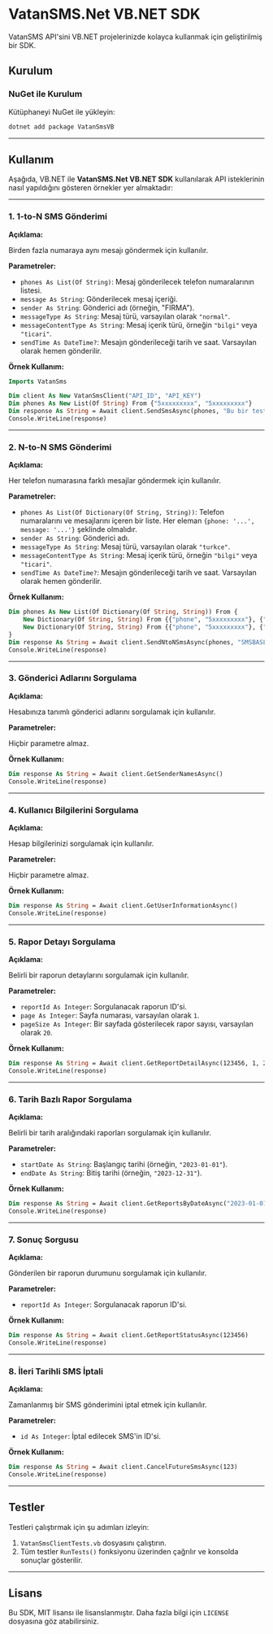 
# VatanSMS.Net VB.NET SDK

VatanSMS API'sini VB.NET projelerinizde kolayca kullanmak için geliştirilmiş bir SDK.

## Kurulum

### NuGet ile Kurulum

Kütüphaneyi NuGet ile yükleyin:

```bash
dotnet add package VatanSmsVB
```

---

## Kullanım

Aşağıda, VB.NET ile **VatanSMS.Net VB.NET SDK** kullanılarak API isteklerinin nasıl yapıldığını gösteren örnekler yer almaktadır:

---

### 1. 1-to-N SMS Gönderimi

**Açıklama:**

Birden fazla numaraya aynı mesajı göndermek için kullanılır.

**Parametreler:**

- `phones As List(Of String)`: Mesaj gönderilecek telefon numaralarının listesi.
- `message As String`: Gönderilecek mesaj içeriği.
- `sender As String`: Gönderici adı (örneğin, "FIRMA").
- `messageType As String`: Mesaj türü, varsayılan olarak `"normal"`.
- `messageContentType As String`: Mesaj içerik türü, örneğin `"bilgi"` veya `"ticari"`.
- `sendTime As DateTime?`: Mesajın gönderileceği tarih ve saat. Varsayılan olarak hemen gönderilir.

**Örnek Kullanım:**

```vb
Imports VatanSms

Dim client As New VatanSmsClient("API_ID", "API_KEY")
Dim phones As New List(Of String) From {"5xxxxxxxxx", "5xxxxxxxxx"}
Dim response As String = Await client.SendSmsAsync(phones, "Bu bir test mesajıdır.", "SMSBASLIGINIZ")
Console.WriteLine(response)
```

---

### 2. N-to-N SMS Gönderimi

**Açıklama:**

Her telefon numarasına farklı mesajlar göndermek için kullanılır.

**Parametreler:**

- `phones As List(Of Dictionary(Of String, String))`: Telefon numaralarını ve mesajlarını içeren bir liste. Her eleman `{phone: '...', message: '...'}` şeklinde olmalıdır.
- `sender As String`: Gönderici adı.
- `messageType As String`: Mesaj türü, varsayılan olarak `"turkce"`.
- `messageContentType As String`: Mesaj içerik türü, örneğin `"bilgi"` veya `"ticari"`.
- `sendTime As DateTime?`: Mesajın gönderileceği tarih ve saat. Varsayılan olarak hemen gönderilir.

**Örnek Kullanım:**

```vb
Dim phones As New List(Of Dictionary(Of String, String)) From {
    New Dictionary(Of String, String) From {{"phone", "5xxxxxxxxx"}, {"message", "Mesaj 1"}},
    New Dictionary(Of String, String) From {{"phone", "5xxxxxxxxx"}, {"message", "Mesaj 2"}}
}
Dim response As String = Await client.SendNtoNSmsAsync(phones, "SMSBASLIGINIZ")
Console.WriteLine(response)
```

---

### 3. Gönderici Adlarını Sorgulama

**Açıklama:**

Hesabınıza tanımlı gönderici adlarını sorgulamak için kullanılır.

**Parametreler:**

Hiçbir parametre almaz.

**Örnek Kullanım:**

```vb
Dim response As String = Await client.GetSenderNamesAsync()
Console.WriteLine(response)
```

---

### 4. Kullanıcı Bilgilerini Sorgulama

**Açıklama:**

Hesap bilgilerinizi sorgulamak için kullanılır.

**Parametreler:**

Hiçbir parametre almaz.

**Örnek Kullanım:**

```vb
Dim response As String = Await client.GetUserInformationAsync()
Console.WriteLine(response)
```

---

### 5. Rapor Detayı Sorgulama

**Açıklama:**

Belirli bir raporun detaylarını sorgulamak için kullanılır.

**Parametreler:**

- `reportId As Integer`: Sorgulanacak raporun ID'si.
- `page As Integer`: Sayfa numarası, varsayılan olarak `1`.
- `pageSize As Integer`: Bir sayfada gösterilecek rapor sayısı, varsayılan olarak `20`.

**Örnek Kullanım:**

```vb
Dim response As String = Await client.GetReportDetailAsync(123456, 1, 20)
Console.WriteLine(response)
```

---

### 6. Tarih Bazlı Rapor Sorgulama

**Açıklama:**

Belirli bir tarih aralığındaki raporları sorgulamak için kullanılır.

**Parametreler:**

- `startDate As String`: Başlangıç tarihi (örneğin, `"2023-01-01"`).
- `endDate As String`: Bitiş tarihi (örneğin, `"2023-12-31"`).

**Örnek Kullanım:**

```vb
Dim response As String = Await client.GetReportsByDateAsync("2023-01-01", "2023-12-31")
Console.WriteLine(response)
```

---

### 7. Sonuç Sorgusu

**Açıklama:**

Gönderilen bir raporun durumunu sorgulamak için kullanılır.

**Parametreler:**

- `reportId As Integer`: Sorgulanacak raporun ID'si.

**Örnek Kullanım:**

```vb
Dim response As String = Await client.GetReportStatusAsync(123456)
Console.WriteLine(response)
```

---

### 8. İleri Tarihli SMS İptali

**Açıklama:**

Zamanlanmış bir SMS gönderimini iptal etmek için kullanılır.

**Parametreler:**

- `id As Integer`: İptal edilecek SMS'in ID'si.

**Örnek Kullanım:**

```vb
Dim response As String = Await client.CancelFutureSmsAsync(123)
Console.WriteLine(response)
```

---

## Testler

Testleri çalıştırmak için şu adımları izleyin:

1. `VatanSmsClientTests.vb` dosyasını çalıştırın.
2. Tüm testler `RunTests()` fonksiyonu üzerinden çağrılır ve konsolda sonuçlar gösterilir.

---

## Lisans

Bu SDK, MIT lisansı ile lisanslanmıştır. Daha fazla bilgi için `LICENSE` dosyasına göz atabilirsiniz.

